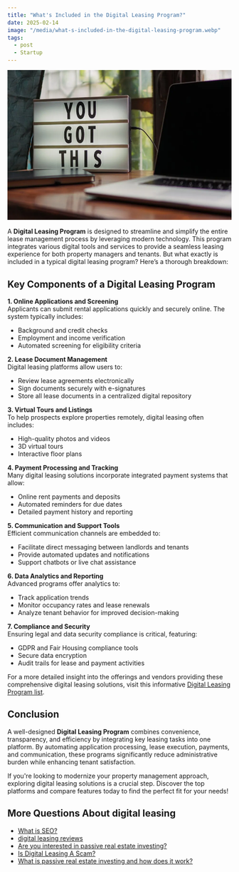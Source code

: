 ```yaml
---
title: "What's Included in the Digital Leasing Program?"
date: 2025-02-14
image: "/media/what-s-included-in-the-digital-leasing-program.webp"
tags:
  - post
  - Startup
---
```


![What's Included in the Digital Leasing Program?](/media/what-s-included-in-the-digital-leasing-program.webp)

A **Digital Leasing Program** is designed to streamline and simplify the entire lease management process by leveraging modern technology. This program integrates various digital tools and services to provide a seamless leasing experience for both property managers and tenants. But what exactly is included in a typical digital leasing program? Here’s a thorough breakdown:

## Key Components of a Digital Leasing Program

**1. Online Applications and Screening**  
Applicants can submit rental applications quickly and securely online. The system typically includes:  
- Background and credit checks  
- Employment and income verification  
- Automated screening for eligibility criteria  

**2. Lease Document Management**  
Digital leasing platforms allow users to:  
- Review lease agreements electronically  
- Sign documents securely with e-signatures  
- Store all lease documents in a centralized digital repository  

**3. Virtual Tours and Listings**  
To help prospects explore properties remotely, digital leasing often includes:  
- High-quality photos and videos  
- 3D virtual tours  
- Interactive floor plans  

**4. Payment Processing and Tracking**  
Many digital leasing solutions incorporate integrated payment systems that allow:  
- Online rent payments and deposits  
- Automated reminders for due dates  
- Detailed payment history and reporting  

**5. Communication and Support Tools**  
Efficient communication channels are embedded to:  
- Facilitate direct messaging between landlords and tenants  
- Provide automated updates and notifications  
- Support chatbots or live chat assistance  

**6. Data Analytics and Reporting**  
Advanced programs offer analytics to:  
- Track application trends  
- Monitor occupancy rates and lease renewals  
- Analyze tenant behavior for improved decision-making  

**7. Compliance and Security**  
Ensuring legal and data security compliance is critical, featuring:  
- GDPR and Fair Housing compliance tools  
- Secure data encryption  
- Audit trails for lease and payment activities  

For a more detailed insight into the offerings and vendors providing these comprehensive digital leasing solutions, visit this informative [Digital Leasing Program list](https://curiouslists.com/posts/digital-leasing).

## Conclusion

A well-designed **Digital Leasing Program** combines convenience, transparency, and efficiency by integrating key leasing tasks into one platform. By automating application processing, lease execution, payments, and communication, these programs significantly reduce administrative burden while enhancing tenant satisfaction.

If you're looking to modernize your property management approach, exploring digital leasing solutions is a crucial step. Discover the top platforms and compare features today to find the perfect fit for your needs!

## More Questions About digital leasing

- [What is SEO?](/posts/what-is-seo)
- [digital leasing reviews](/posts/digital-leasing-reviews)
- [Are you interested in passive real estate investing?](/posts/are-you-interested-in-passive-real-estate-investin)
- [Is Digital Leasing A Scam?](/posts/is-digital-leasing-a-scam)
- [What is passive real estate investing and how does it work?](/posts/what-is-passive-real-estate-investing-and-how-does)
